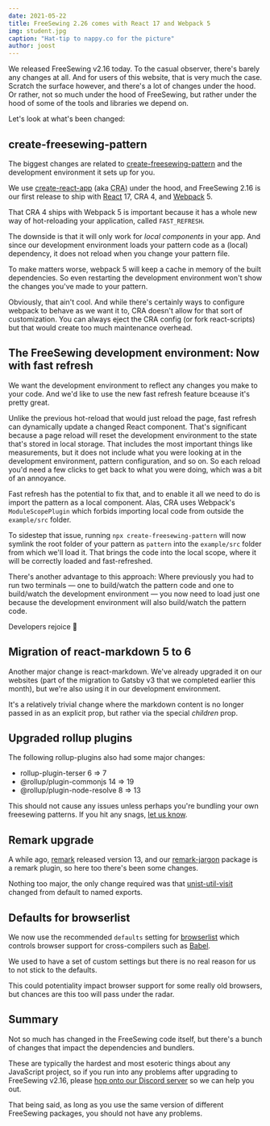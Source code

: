 ```yaml
---
date: 2021-05-22
title: FreeSewing 2.26 comes with React 17 and Webpack 5
img: student.jpg
caption: "Hat-tip to nappy.co for the picture"
author: joost
---
```


We released FreeSewing v2.16 today. To the casual observer, there's barely any changes at all. And for users of this website, that is very much the case. Scratch the surface however, and there's a lot of changes under the hood. Or rather, not so much under the hood of FreeSewing, but rather under the hood of some of the tools and libraries we depend on.

Let's look at what's been changed:

## create-freesewing-pattern

The biggest changes are related to [create-freesewing-pattern](https://www.npmjs.com/package/create-freesewing-pattern) and the development environment it sets up for you.

We use [create-react-app](https://www.npmjs.com/package/create-react-app) (aka <abbr title='Create React App'>CRA</abbr>) under the hood, and FreeSewing 2.16 is our first release to ship with [React](https://reactjs.org/) 17, CRA 4, and [Webpack](https://webpack.js.org/) 5.

That CRA 4 ships with Webpack 5 is important because it has a whole new way of hot-reloading your application, called `FAST_REFRESH`.

The downside is that it will only work for *local components* in your app. And since our development environment loads your pattern code as a (local) dependency, it does not reload when you change your pattern file.

To make matters worse, webpack 5 will keep a cache in memory of the built dependencies. So even restarting the development environment won't show the changes you've made to your pattern.

Obviously, that ain't cool. And while there's certainly ways to configure webpack to behave as we want it to, CRA doesn't allow for that sort of customization. You can always eject the CRA config (or fork react-scripts) but that would create too much maintenance overhead.

## The FreeSewing development environment: Now with fast refresh

We want the development environment to reflect any changes you make to your code. And we'd like to use the new fast refresh feature bceause it's pretty great.

Unlike the previous hot-reload that would just reload the page, fast refresh can dynamically update a changed React component. That's significant because a page reload will reset the development environment to the state that's stored in local storage. That includes the most important things like measurements, but it does not include what you were looking at in the development environment, pattern configuration, and so on. So each reload you'd need a few clicks to get back to what you were doing, which was a bit of an annoyance.

Fast refresh has the potential to fix that, and to enable it all we need to do is import the pattern as a local component. Alas, CRA uses Webpack's `ModuleScopePlugin` which forbids importing local code from outside the `example/src` folder.

To sidestep that issue, running `npx create-freesewing-pattern` will now symlink the root folder of your pattern as `pattern` into the `example/src` folder from which we'll load it. That brings the code into the local scope, where it will be correctly loaded and fast-refreshed.

There's another advantage to this approach: Where previously you had to run two terminals — one to build/watch the pattern code and one to build/watch the development environment — you now need to load just one because the development environment will also build/watch the pattern code.

Developers rejoice 🎉

## Migration of react-markdown 5 to 6

Another major change is react-markdown. We've already upgraded it on our websites (part of the migration to Gatsby v3 that we completed earlier this month), but we're also using it in our development environment.

It's a relatively trivial change where the markdown content is no longer passed in as an explicit prop, but rather via the special *children* prop.

## Upgraded rollup plugins

The following rollup-plugins also had some major changes:

- rollup-plugin-terser 6 => 7
- @rollup/plugin-commonjs 14 => 19
- @rollup/plugin-node-resolve 8 => 13

This should not cause any issues unless perhaps you're bundling your own freesewing patterns. If you hit any snags, [let us know](https://discord.freesewing.org/).

## Remark upgrade

A while ago, [remark](https://remark.js.org/) released version 13, and our [remark-jargon](https://www.npmjs.com/package/remark-jargon) package is a remark plugin, so here too there's been some changes.

Nothing too major, the only change required was that [unist-util-visit](https://www.npmjs.com/package/unist-util-visit) changed from default to named exports.

## Defaults for browserlist

We now use the recommended `defaults` setting for [browserlist](https://github.com/browserslist/browserslist) which controls browser support for cross-compilers such as [Babel](https://babeljs.io/).

We used to have a set of custom settings but there is no real reason for us to not stick to the defaults.

This could potentiality impact browser support for some really old browsers, but chances are this too will pass under the radar.

## Summary

Not so much has changed in the FreeSewing code itself, but there's a bunch of changes that impact the dependencies and bundlers.

These are typically the hardest and most esoteric things about any JavaScript project, so if you run into any problems after upgrading to FreeSewing v2.16, please [hop onto our Discord server](https://discord.freesewing.org/) so we can help you out.

That being said, as long as you use the same version of different FreeSewing packages, you should not have any problems.
